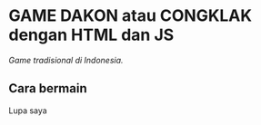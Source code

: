 # GAME DAKON atau CONGKLAK dengan HTML dan JS

_Game tradisional di Indonesia._

## Cara bermain

Lupa saya